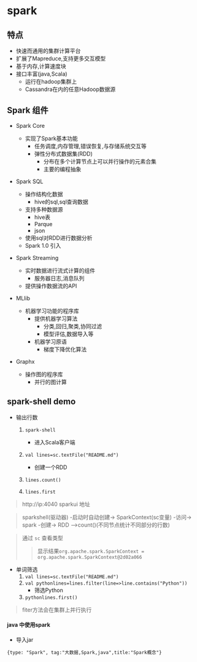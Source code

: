 # spark

## 特点
- 快速而通用的集群计算平台
- 扩展了Mapreduce,支持更多交互模型
- 基于内存,计算速度块
- 接口丰富(java,Scala)
  - 运行在hadoop集群上
  - Cassandra在内的任意Hadoop数据源

## Spark 组件
- Spark Core
  - 实现了Spark基本功能
    - 任务调度,内存管理,错误恢复,与存储系统交互等
    - 弹性分布式数据集(RDD)
      - 分布在多个计算节点上可以并行操作的元素合集
      - 主要的编程抽象
- Spark SQL
  - 操作结构化数据
    - hive的sql,sql查询数据
  - 支持多种数据源
    - hive表
    - Parque
    - json
  - 使用sql对RDD进行数据分析
  - Spark 1.0 引入

- Spark Streaming
  - 实时数据进行流式计算的组件
    - 服务器日志,消息队列
  - 提供操作数据流的API
- MLlib
  - 机器学习功能的程序库
    - 提供机器学习算法
      - 分类,回归,聚类,协同过滤
      - 模型评估,数据导入等
    - 机器学习原语
      - 梯度下降优化算法
- Graphx
  - 操作图的程序库
    - 并行的图计算


## spark-shell demo
- 输出行数
  1. `spark-shell`
      - 进入Scala客户端
  2. `val lines=sc.textFile("README.md")`
      - 创建一个RDD
  3. `lines.count()`

  4. `lines.first`

> http://ip:4040 sparkui 地址

>sparkshell(驱动器) -启动时自动创建-> SparkContext(sc变量) -访问-> spark -创建-> RDD -->count()(不同节点统计不同部分的行数)

> 通过 `sc` 查看类型
>> 显示结果`org.apache.spark.SparkContext = org.apache.spark.SparkContext@2d02a066`

- 单词筛选
  1. `val lines=sc.textFile("README.md")`
  2. `val pythonlines=lines.filter(line=>line.contains("Python"))`
      - 筛选Python
  3. `pythonlines.first()`

> fiter方法会在集群上并行执行

#### java 中使用spark
- 导入jar

```blog
{type: "Spark", tag:"大数据,Spark,java",title:"Spark概念"}
```
